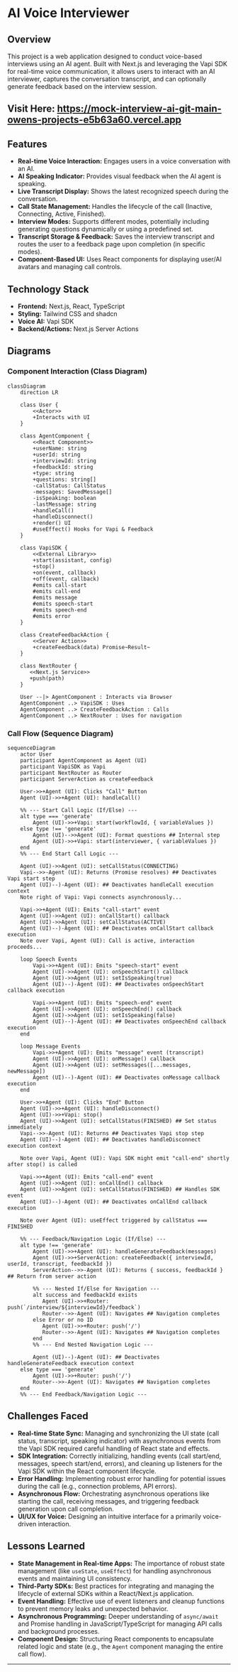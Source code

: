 # AI Voice Interviewer

## Overview

This project is a web application designed to conduct voice-based interviews using an AI agent. Built with Next.js and leveraging the Vapi SDK for real-time voice communication, it allows users to interact with an AI interviewer, captures the conversation transcript, and can optionally generate feedback based on the interview session.

## Visit Here: https://mock-interview-ai-git-main-owens-projects-e5b63a60.vercel.app

## Features

*   **Real-time Voice Interaction:** Engages users in a voice conversation with an AI.
*   **AI Speaking Indicator:** Provides visual feedback when the AI agent is speaking.
*   **Live Transcript Display:** Shows the latest recognized speech during the conversation.
*   **Call State Management:** Handles the lifecycle of the call (Inactive, Connecting, Active, Finished).
*   **Interview Modes:** Supports different modes, potentially including generating questions dynamically or using a predefined set.
*   **Transcript Storage & Feedback:** Saves the interview transcript and routes the user to a feedback page upon completion (in specific modes).
*   **Component-Based UI:** Uses React components for displaying user/AI avatars and managing call controls.

## Technology Stack

*   **Frontend:** Next.js, React, TypeScript
*   **Styling:** Tailwind CSS and shadcn
*   **Voice AI:** Vapi SDK
*   **Backend/Actions:** Next.js Server Actions

## Diagrams

### Component Interaction (Class Diagram)

```mermaid
classDiagram
    direction LR

    class User {
        <<Actor>>
        +Interacts with UI
    }

    class AgentComponent {
        <<React Component>>
        +userName: string
        +userId: string
        +interviewId: string
        +feedbackId: string
        +type: string
        +questions: string[]
        -callStatus: CallStatus
        -messages: SavedMessage[]
        -isSpeaking: boolean
        -lastMessage: string
        +handleCall()
        +handleDisconnect()
        +render() UI
        #useEffect() Hooks for Vapi & Feedback
    }

    class VapiSDK {
        <<External Library>>
        +start(assistant, config)
        +stop()
        +on(event, callback)
        +off(event, callback)
        #emits call-start
        #emits call-end
        #emits message
        #emits speech-start
        #emits speech-end
        #emits error
    }

    class CreateFeedbackAction {
        <<Server Action>>
        +createFeedback(data) Promise~Result~
    }

    class NextRouter {
       <<Next.js Service>>
       +push(path)
    }

    User --|> AgentComponent : Interacts via Browser
    AgentComponent ..> VapiSDK : Uses
    AgentComponent ..> CreateFeedbackAction : Calls
    AgentComponent ..> NextRouter : Uses for navigation
```

### Call Flow (Sequence Diagram)

```mermaid
sequenceDiagram
    actor User
    participant AgentComponent as Agent (UI)
    participant VapiSDK as Vapi
    participant NextRouter as Router
    participant ServerAction as createFeedback

    User->>+Agent (UI): Clicks "Call" Button
    Agent (UI)->>+Agent (UI): handleCall()

    %% --- Start Call Logic (If/Else) ---
    alt type === 'generate'
        Agent (UI)->>+Vapi: start(workflowId, { variableValues })
    else type !== 'generate'
        Agent (UI)-->>Agent (UI): Format questions ## Internal step
        Agent (UI)->>+Vapi: start(interviewer, { variableValues })
    end
    %% --- End Start Call Logic ---

    Agent (UI)->>Agent (UI): setCallStatus(CONNECTING)
    Vapi-->>-Agent (UI): Returns (Promise resolves) ## Deactivates Vapi start step
    Agent (UI)--)-Agent (UI): ## Deactivates handleCall execution context
    Note right of Vapi: Vapi connects asynchronously...

    Vapi->>+Agent (UI): Emits "call-start" event
    Agent (UI)->>Agent (UI): onCallStart() callback
    Agent (UI)->>Agent (UI): setCallStatus(ACTIVE)
    Agent (UI)--)-Agent (UI): ## Deactivates onCallStart callback execution
    Note over Vapi, Agent (UI): Call is active, interaction proceeds...

    loop Speech Events
        Vapi->>+Agent (UI): Emits "speech-start" event
        Agent (UI)->>Agent (UI): onSpeechStart() callback
        Agent (UI)->>Agent (UI): setIsSpeaking(true)
        Agent (UI)--)-Agent (UI): ## Deactivates onSpeechStart callback execution

        Vapi->>+Agent (UI): Emits "speech-end" event
        Agent (UI)->>Agent (UI): onSpeechEnd() callback
        Agent (UI)->>Agent (UI): setIsSpeaking(false)
        Agent (UI)--)-Agent (UI): ## Deactivates onSpeechEnd callback execution
    end

    loop Message Events
        Vapi->>+Agent (UI): Emits "message" event (transcript)
        Agent (UI)->>Agent (UI): onMessage() callback
        Agent (UI)->>Agent (UI): setMessages([...messages, newMessage])
        Agent (UI)--)-Agent (UI): ## Deactivates onMessage callback execution
    end

    User->>+Agent (UI): Clicks "End" Button
    Agent (UI)->>+Agent (UI): handleDisconnect()
    Agent (UI)->>+Vapi: stop()
    Agent (UI)->>Agent (UI): setCallStatus(FINISHED) ## Set status immediately
    Vapi-->>-Agent (UI): Returns ## Deactivates Vapi stop step
    Agent (UI)--)-Agent (UI): ## Deactivates handleDisconnect execution context

    Note over Vapi, Agent (UI): Vapi SDK might emit "call-end" shortly after stop() is called

    Vapi->>+Agent (UI): Emits "call-end" event
    Agent (UI)->>Agent (UI): onCallEnd() callback
    Agent (UI)->>Agent (UI): setCallStatus(FINISHED) ## Handles SDK event
    Agent (UI)--)-Agent (UI): ## Deactivates onCallEnd callback execution

    Note over Agent (UI): useEffect triggered by callStatus === FINISHED

    %% --- Feedback/Navigation Logic (If/Else) ---
    alt type !== 'generate'
        Agent (UI)->>+Agent (UI): handleGenerateFeedback(messages)
        Agent (UI)->>+ServerAction: createFeedback({ interviewId, userId, transcript, feedbackId })
        ServerAction-->>-Agent (UI): Returns { success, feedbackId } ## Return from server action

        %% --- Nested If/Else for Navigation ---
        alt success and feedbackId exists
           Agent (UI)->>+Router: push(`/interview/${interviewId}/feedback`)
           Router-->>-Agent (UI): Navigates ## Navigation completes
        else Error or no ID
           Agent (UI)->>+Router: push('/')
           Router-->>-Agent (UI): Navigates ## Navigation completes
        end
        %% --- End Nested Navigation Logic ---

        Agent (UI)--)-Agent (UI): ## Deactivates handleGenerateFeedback execution context
    else type === 'generate'
        Agent (UI)->>+Router: push('/')
        Router-->>-Agent (UI): Navigates ## Navigation completes
    end
    %% --- End Feedback/Navigation Logic ---

```

## Challenges Faced

*   **Real-time State Sync:** Managing and synchronizing the UI state (call status, transcript, speaking indicator) with asynchronous events from the Vapi SDK required careful handling of React state and effects.
*   **SDK Integration:** Correctly initializing, handling events (call start/end, messages, speech start/end, errors), and cleaning up listeners for the Vapi SDK within the React component lifecycle.
*   **Error Handling:** Implementing robust error handling for potential issues during the call (e.g., connection problems, API errors).
*   **Asynchronous Flow:** Orchestrating asynchronous operations like starting the call, receiving messages, and triggering feedback generation upon call completion.
*   **UI/UX for Voice:** Designing an intuitive interface for a primarily voice-driven interaction.

## Lessons Learned

*   **State Management in Real-time Apps:** The importance of robust state management (like `useState`, `useEffect`) for handling asynchronous events and maintaining UI consistency.
*   **Third-Party SDKs:** Best practices for integrating and managing the lifecycle of external SDKs within a React/Next.js application.
*   **Event Handling:** Effective use of event listeners and cleanup functions to prevent memory leaks and unexpected behavior.
*   **Asynchronous Programming:** Deeper understanding of `async/await` and Promise handling in JavaScript/TypeScript for managing API calls and background processes.
*   **Component Design:** Structuring React components to encapsulate related logic and state (e.g., the `Agent` component managing the entire call flow).

---

